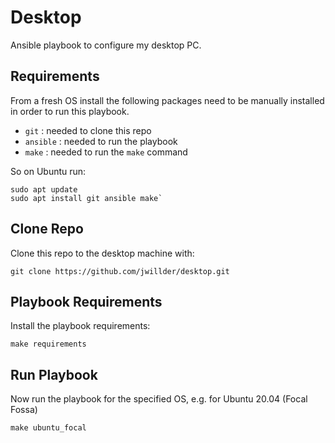 # Desktop

Ansible playbook to configure my desktop PC.

## Requirements

From a fresh OS install the following packages need to be manually installed in order to run this playbook.

- `git` : needed to clone this repo
- `ansible` : needed to run the playbook
- `make` : needed to run the `make` command

So on Ubuntu run:

```shell
sudo apt update
sudo apt install git ansible make`
```

## Clone Repo

Clone this repo to the desktop machine with:

`git clone https://github.com/jwillder/desktop.git`

## Playbook Requirements

Install the playbook requirements:

`make requirements`

## Run Playbook

Now run the playbook for the specified OS, e.g. for Ubuntu 20.04 (Focal Fossa)

`make ubuntu_focal`